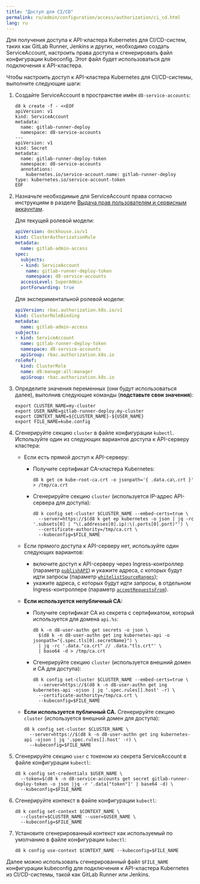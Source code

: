 ```yaml
---
title: "Доступ для CI/CD"
permalink: ru/admin/configuration/access/authorization/ci_cd.html
lang: ru
---
```


Для получения доступа к API-кластера Kubernetes для CI/CD-систем, таких как GitLab Runner, Jenkins и других, необходимо создать ServiceAccount, настроить права доступа и сгенерировать файл конфигурации kubeconfig. Этот файл будет использоваться для подключения к API-кластера.

Чтобы настроить доступ к API-кластера Kubernetes для CI/CD-системы, выполните следующие шаги:

1. Создайте ServiceAccount в пространстве имён `d8-service-accounts`:

   ```shell
   d8 k create -f - <<EOF
   apiVersion: v1
   kind: ServiceAccount
   metadata:
     name: gitlab-runner-deploy
     namespace: d8-service-accounts
   ---
   apiVersion: v1
   kind: Secret
   metadata:
     name: gitlab-runner-deploy-token
     namespace: d8-service-accounts
     annotations:
       kubernetes.io/service-account.name: gitlab-runner-deploy
   type: kubernetes.io/service-account-token
   EOF
   ```

1. Назначьте необходимые для ServiceAccount права согласно инструкциям в разделе [Выдача прав пользователям и сервисным аккаунтам](../authorization/granting.html).

   Для текущей ролевой модели:

   ```yaml
   apiVersion: deckhouse.io/v1
   kind: ClusterAuthorizationRule
   metadata:
     name: gitlab-admin-access
   spec:
     subjects:
     - kind: ServiceAccount
       name: gitlab-runner-deploy-token
       namespace: d8-service-accounts
     accessLevel: SuperAdmin
     portForwarding: true
   ```

   Для экспериментальной ролевой модели:

   ```yaml
   apiVersion: rbac.authorization.k8s.io/v1
   kind: ClusterRoleBinding
   metadata:
     name: gitlab-admin-access
   subjects:
   - kind: ServiceAccount
     name: gitlab-runner-deploy-token
     namespace: d8-service-accounts
     apiGroup: rbac.authorization.k8s.io
   roleRef:
     kind: ClusterRole
     name: d8:manage:all:manager
     apiGroup: rbac.authorization.k8s.io
    ```

1. Определите значения переменных (они будут использоваться далее), выполнив следующие команды (**подставьте свои значения**):

   ```shell
   export CLUSTER_NAME=my-cluster
   export USER_NAME=gitlab-runner-deploy.my-cluster
   export CONTEXT_NAME=${CLUSTER_NAME}-${USER_NAME}
   export FILE_NAME=kube.config
   ```

1. Сгенерируйте секцию `cluster` в файле конфигурации `kubectl`. Используйте один из следующих вариантов доступа к API-серверу кластера:

   - Если есть прямой доступ к API-серверу:
     - Получите сертификат CA-кластера Kubernetes:

       ```shell
       d8 k get cm kube-root-ca.crt -o jsonpath='{ .data.ca\.crt }' > /tmp/ca.crt
       ```

     - Сгенерируйте секцию `cluster` (используется IP-адрес API-сервера для доступа):

       ```shell
       d8 k config set-cluster $CLUSTER_NAME --embed-certs=true \
         --server=https://$(d8 k get ep kubernetes -o json | jq -rc '.subsets[0] | "\(.addresses[0].ip):\(.ports[0].port)"') \
         --certificate-authority=/tmp/ca.crt \
         --kubeconfig=$FILE_NAME
       ```

   - Если прямого доступа к API-серверу нет, используйте один следующих вариантов:
     - включите доступ к API-серверу через Ingress-контроллер (параметр [`publishAPI`](/modules/user-authn/configuration.html#parameters-publishapi)) и укажите адреса, с которых будут идти запросы (параметр [`whitelistSourceRanges`](/modules/user-authn/configuration.html#parameters-publishapi-whitelistsourceranges));
     - укажите адреса, с которых будут идти запросы, в отдельном Ingress-контроллере (параметр [`acceptRequestsFrom`](/modules/ingress-nginx/cr.html#ingressnginxcontroller-v1-spec-acceptrequestsfrom)).

   - **Если используется непубличный CA:**

     - Получите сертификат CA из секрета с сертификатом, который используется для домена `api.%s`:

       ```shell
       d8 k -n d8-user-authn get secrets -o json \
         $(d8 k -n d8-user-authn get ing kubernetes-api -o jsonpath="{.spec.tls[0].secretName}") \
         | jq -rc '.data."ca.crt" // .data."tls.crt"' \
         | base64 -d > /tmp/ca.crt
       ```

     - Сгенерируйте секцию `cluster` (используется внешний домен и CA для доступа):

       ```shell
       d8 k config set-cluster $CLUSTER_NAME --embed-certs=true \
         --server=https://$(d8 k -n d8-user-authn get ing kubernetes-api -ojson | jq '.spec.rules[].host' -r) \
         --certificate-authority=/tmp/ca.crt \
         --kubeconfig=$FILE_NAME
       ```

   - **Если используется публичный CA.** Сгенерируйте секцию `cluster` (используется внешний домен для доступа):

     ```shell
     d8 k config set-cluster $CLUSTER_NAME \
       --server=https://$(d8 k -n d8-user-authn get ing kubernetes-api -ojson | jq '.spec.rules[].host' -r) \
       --kubeconfig=$FILE_NAME
     ```

1. Сгенерируйте секцию `user` с токеном из секрета ServiceAccount в файле конфигурации `kubectl`:

   ```shell
   d8 k config set-credentials $USER_NAME \
     --token=$(d8 k -n d8-service-accounts get secret gitlab-runner-deploy-token -o json |jq -r '.data["token"]' | base64 -d) \
     --kubeconfig=$FILE_NAME
   ```

1. Сгенерируйте контекст в файле конфигурации `kubectl`:

   ```shell
   d8 k config set-context $CONTEXT_NAME \
     --cluster=$CLUSTER_NAME --user=$USER_NAME \
     --kubeconfig=$FILE_NAME
   ```

1. Установите сгенерированный контекст как используемый по умолчанию в файле конфигурации `kubectl`:

   ```shell
   d8 k config use-context $CONTEXT_NAME --kubeconfig=$FILE_NAME
   ```

Далее можно использовать сгенерированный файл `$FILE_NAME` конфигурации kubeconfig для подключения к API-кластера Kubernetes из CI/CD-системы, такой как GitLab Runner или Jenkins.
